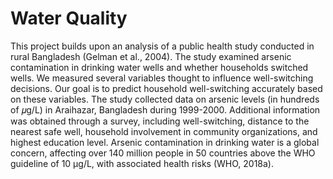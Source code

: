 # Water Quality

This project builds upon an analysis of a public health study conducted in rural Bangladesh (Gelman et al., 2004). The study examined arsenic contamination in drinking water wells and whether households switched wells. We measured several variables thought to influence well-switching decisions. Our goal is to predict household well-switching accurately based on these variables. The study collected data on arsenic levels (in hundreds of 𝜇g/L) in Araihazar, Bangladesh during 1999-2000. Additional information was obtained through a survey, including well-switching, distance to the nearest safe well, household involvement in community organizations, and highest education level. Arsenic contamination in drinking water is a global concern, affecting over 140 million people in 50 countries above the WHO guideline of 10 μg/L, with associated health risks (WHO, 2018a).

